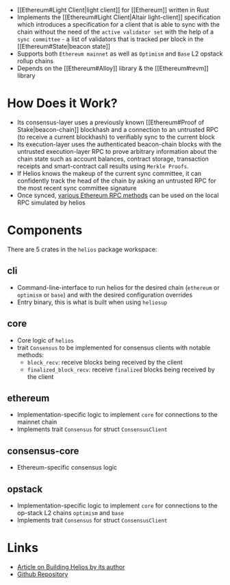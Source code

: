 

- [[Ethereum#Light Client|light client]] for [[Ethereum]] written in Rust
- Implements the [[Ethereum#Light Client|Altair light-client]] specification which introduces a specification for a client that is able to sync with the chain without the need of the `active validator set` with the help of a `sync committee` - a list of validators that is tracked per block in the [[Ethereum#State|beacon state]]
- Supports both `Ethereum mainnet` as well as `Optimism` and `Base` L2 opstack rollup chains
- Depends on the [[Ethereum#Alloy]] library & the [[Ethereum#revm]] library



# How Does it Work?
- Its consensus-layer uses a previously known [[Ethereum#Proof of Stake|beacon-chain]] blockhash and a connection to an untrusted RPC (to receive a current blockhash) to verifiably sync to the current block
- Its execution-layer uses the authenticated beacon-chain blocks with the untrusted execution-layer RPC to prove arbitrary information about the chain state such as account balances, contract storage, transaction receipts and smart-contract call results using `Merkle Proofs`.
- If Helios knows the makeup of the current sync committee, it can confidently track the head of the chain by asking an untrusted RPC for the most recent sync committee signature
- Once synced, [various Ethereum RPC methods](https://github.com/a16z/helios/blob/master/rpc.md) can be used on the local RPC simulated by helios



# Components
There are 5 crates in the `helios` package workspace:


## cli
- Command-line-interface to run helios for the desired chain (`ethereum` or `optimism` or `base`) and with the desired configuration overrides
- Entry binary, this is what is built when using `heliosup`


## core
- Core logic of `helios`
- trait `Consensus` to be implemented for consensus clients with notable methods:
  + `block_recv`: receive blocks being received by the client
  + `finalized_block_recv`: receive `finalized` blocks being received by the client


## ethereum
- Implementation-specific logic to implement `core` for connections to the mainnet chain
- Implements trait `Consensus` for struct `ConsensusClient`


## consensus-core
- Ethereum-specific consensus logic


## opstack
- Implementation-specific logic to implement `core` for connections to the op-stack L2 chains `optimism` and `base`
- Implements trait `Consensus` for struct `ConsensusClient`




# Links
+ [Article on Building Helios by its author](https://a16zcrypto.com/posts/article/building-helios-ethereum-light-client/)
+ [Github Repository](https://github.com/a16z/helios)
